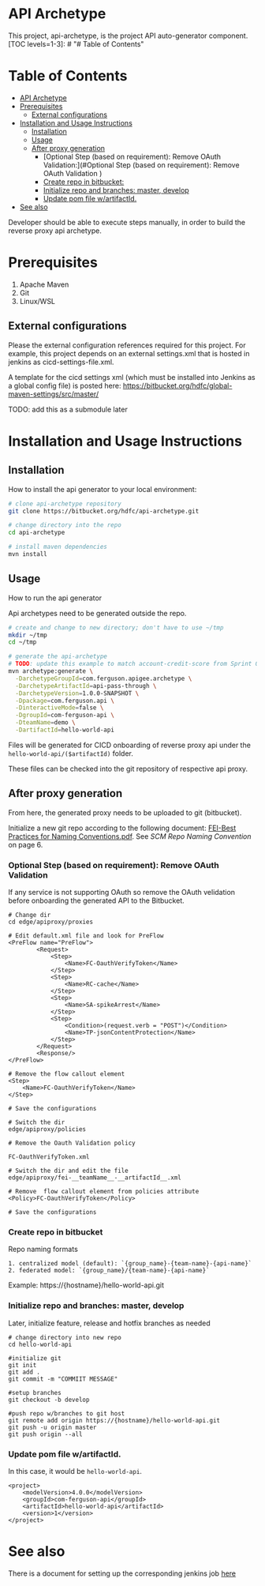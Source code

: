 # API Archetype


This project, api-archetype, is the project API auto-generator component.
[TOC levels=1-3]: # "# Table of Contents"

# Table of Contents
- [API Archetype](#api-archetype)
- [Prerequisites](#prerequisites)
    - [External configurations](#external-configurations)
- [Installation and Usage Instructions](#installation-and-usage-instructions)
    - [Installation](#installation)
    - [Usage](#usage)
    - [After proxy generation](#after-proxy-generation)
        - [Optional Step (based on requirement): Remove OAuth Validation:](#Optional Step (based on requirement): Remove OAuth Validation )
        - [Create repo in bitbucket:](#create-repo-in-bitbucket)
        - [Initialize repo and branches: master, develop](#initialize-repo-and-branches-master-develop)
        - [Update pom file w/artifactId.](#update-pom-file-wartifactid)
- [See also](#see-also)

Developer should be able to execute steps manually, in order to build the reverse proxy api
archetype.

# Prerequisites

1. Apache Maven
2. Git
3. Linux/WSL

## External configurations

Please the external configuration references required for this project. For example, this project
depends on an external settings.xml that is hosted in jenkins as cicd-settings-file.xml.

A template for the cicd settings xml (which must be installed into Jenkins as a global config file)
is posted here: https://bitbucket.org/hdfc/global-maven-settings/src/master/

TODO: add this as a submodule later

# Installation and Usage Instructions 

## Installation

How to install the api generator to your local environment:
```bash
# clone api-archetype repository
git clone https://bitbucket.org/hdfc/api-archetype.git

# change directory into the repo
cd api-archetype

# install maven dependencies
mvn install
```

## Usage

How to run the api generator

Api archetypes need to be generated outside the repo.

```bash
# create and change to new directory; don't have to use ~/tmp
mkdir ~/tmp
cd ~/tmp

# generate the api-archetype
# TODO: update this example to match account-credit-score from Sprint 0 doc
mvn archetype:generate \
  -DarchetypeGroupId=com.ferguson.apigee.archetype \
  -DarchetypeArtifactId=api-pass-through \
  -DarchetypeVersion=1.0.0-SNAPSHOT \
  -Dpackage=com.ferguson.api \
  -DinteractiveMode=false \
  -DgroupId=com-ferguson-api \
  -DteamName=demo \
  -DartifactId=hello-world-api 
```

Files will be generated for CICD onboarding of reverse proxy api under the
`hello-world-api/($artifactId)` folder.

These files can be checked into the git repository of respective api proxy.

## After proxy generation

From here, the generated proxy needs to be uploaded to git (bitbucket).

Initialize a new git repo according to the following document:
[FEI-Best Practices for Naming Conventions.pdf](https://apigeesc.atlassian.net/wiki/download/attachments/604602514/FEI-Best%20Practices%20for%20Naming%20Conventions.pdf?api=v2).
See _SCM Repo Naming Convention_ on page 6.

### Optional Step (based on requirement): Remove OAuth Validation 

If any service is not supporting OAuth so remove the OAuth velidation before onboarding the generated API to the Bitbucket. 

```
# Change dir 
cd edge/apiproxy/proxies

# Edit default.xml file and look for PreFlow 
<PreFlow name="PreFlow">
        <Request>
            <Step>
                <Name>FC-OauthVerifyToken</Name> 
            </Step>
            <Step>
                <Name>RC-cache</Name>
            </Step>
            <Step>
                <Name>SA-spikeArrest</Name>
            </Step>
            <Step>
                <Condition>(request.verb = "POST")</Condition>
                <Name>TP-jsonContentProtection</Name>
            </Step>
        </Request>
        <Response/>
</PreFlow>

# Remove the flow callout element 
<Step>
    <Name>FC-OauthVerifyToken</Name> 
</Step>

# Save the configurations 
```

```
# Switch the dir 
edge/apiproxy/policies

# Remove the Oauth Validation policy 

FC-OauthVerifyToken.xml
```

```
# Switch the dir and edit the file 
edge/apiproxy/fei-__teamName__-__artifactId__.xml

# Remove  flow callout element from policies attribute 
<Policy>FC-OauthVerifyToken</Policy>

# Save the configurations 
```

### Create repo in bitbucket

Repo naming formats
```
1. centralized model (default): `{group_name}-{team-name}-{api-name}`
2. federated model: `{group_name}/{team-name}-{api-name}`
```

Example: https://{hostname}/hello-world-api.git

### Initialize repo and branches: master, develop

Later, initialize feature, release and hotfix branches as needed

```
# change directory into new repo
cd hello-world-api    

#initialize git
git init
git add .
git commit -m "COMMIIT MESSAGE"

#setup branches
git checkout -b develop

#push repo w/branches to git host
git remote add origin https://{hostname}/hello-world-api.git
git push -u origin master
git push origin --all
```

### Update pom file w/artifactId.

In this case, it would be `hello-world-api`.

```
<project>
    <modelVersion>4.0.0</modelVersion>
    <groupId>com-ferguson-api</groupId>
    <artifactId>hello-world-api</artifactId>
    <version>1</version>
</project>
```

# See also

There is a document for setting up the corresponding jenkins job
[here](https://hdfcclover.atlassian.net/wiki/download/attachments/774275222/FEI-%20API%20Archetype%20Generator%20Guidelines.pdf)
